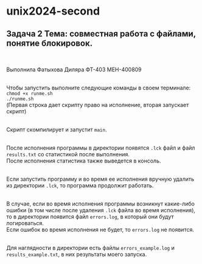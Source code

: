 # unix2024-second
## Задача 2 Тема: совместная работа с файлами, понятие блокировок.
<br>

Выполнила Фатыхова Диляра ФТ-403 МЕН-400809  
<br>

Чтобы запустить выполните следующие команды в своем терминале:  
`chmod +x runme.sh`  
`./runme.sh`  
(Первая строка дает скрипту право на исполнение, вторая запускает скрипт)  
<br>

Скрипт скомпилирует и запустит `main`.  
<br>

После исполнения программы в директории появятся `.lck` файл и файл `results.txt` со статистикой после выполнения.  
После исполнения статистика также выведется в консоль.  
<br>

Если запустить программу и во время ее исполнения вручную удалить из директории `.lck`, то программа продолжит работать.  
<br>

В случае, если во время исполнения программы возникнут какие-либо ошибки (в том числе после удаления `.lck` файла во время исполнения),  
то в директории появится файл `errors.log`, в который они будут логироваться.  
Если ошибок во время исполнения не будет, то `errors.log` не появится.  
<br>

Для наглядности в директории есть файлы `errors_example.log` и `results_example.txt`, в них результаты моего запуска.  
<br>
